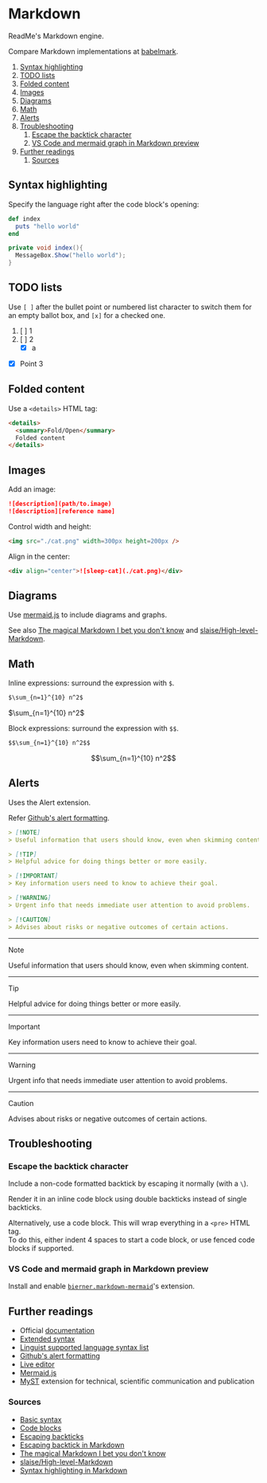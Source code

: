 # Markdown

ReadMe's Markdown engine.

Compare Markdown implementations at [babelmark].

1. [Syntax highlighting](#syntax-highlighting)
1. [TODO lists](#todo-lists)
1. [Folded content](#folded-content)
1. [Images](#images)
1. [Diagrams](#diagrams)
1. [Math](#math)
1. [Alerts](#alerts)
1. [Troubleshooting](#troubleshooting)
   1. [Escape the backtick character](#escape-the-backtick-character)
   1. [VS Code and mermaid graph in Markdown preview](#vs-code-and-mermaid-graph-in-markdown-preview)
1. [Further readings](#further-readings)
   1. [Sources](#sources)

## Syntax highlighting

Specify the language right after the code block's opening:

```ruby
def index
  puts "hello world"
end
```

```csharp
private void index(){
  MessageBox.Show("hello world");
}
```

## TODO lists

Use `[ ]` after the bullet point or numbered list character to switch them for an empty ballot box, and `[x]` for a
checked one.

1. [ ] 1
1. [ ] 2
   - [x] a

- [x] Point 3

## Folded content

Use a `<details>` HTML tag:

```md
<details>
  <summary>Fold/Open</summary>
  Folded content
</details>
```

## Images

Add an image:

```md
![description](path/to.image)
![description][reference name]
```

Control width and height:

```md
<img src="./cat.png" width=300px height=200px />
```

Align in the center:

```md
<div align="center">![sleep-cat](./cat.png)</div>
```

## Diagrams

Use [mermaid.js] to include diagrams and graphs.

See also [The magical Markdown I bet you don't know] and [slaise/High-level-Markdown].

## Math

Inline expressions: surround the expression with `$`.

```md
$\sum_{n=1}^{10} n^2$
```

$\sum_{n=1}^{10} n^2$

Block expressions: surround the expression with `$$`.

```md
$$\sum_{n=1}^{10} n^2$$
```

$$\sum_{n=1}^{10} n^2$$

## Alerts

Uses the Alert extension.

Refer [Github's alert formatting][github formatting  alerts].

```md
> [!NOTE]
> Useful information that users should know, even when skimming content.

> [!TIP]
> Helpful advice for doing things better or more easily.

> [!IMPORTANT]
> Key information users need to know to achieve their goal.

> [!WARNING]
> Urgent info that needs immediate user attention to avoid problems.

> [!CAUTION]
> Advises about risks or negative outcomes of certain actions.
```

---

> [!NOTE]
> Useful information that users should know, even when skimming content.

---

> [!TIP]
> Helpful advice for doing things better or more easily.

---

> [!IMPORTANT]
> Key information users need to know to achieve their goal.

---

> [!WARNING]
> Urgent info that needs immediate user attention to avoid problems.

---

> [!CAUTION]
> Advises about risks or negative outcomes of certain actions.

## Troubleshooting

### Escape the backtick character

Include a non-code formatted backtick by escaping it normally (with a `\`).

Render it in an inline code block using double backticks instead of single backticks.

Alternatively, use a code block. This will wrap everything in a `<pre>` HTML tag.<br/>
To do this, either indent 4 spaces to start a code block, or use fenced code blocks if supported.

### VS Code and mermaid graph in Markdown preview

Install and enable [`bierner.markdown-mermaid`][bierner.markdown-mermaid]'s extension.

## Further readings

- Official [documentation]
- [Extended syntax]
- [Linguist supported language syntax list]
- [Github's alert formatting][github formatting  alerts]
- [Live editor]
- [Mermaid.js]
- [MyST] extension for technical, scientific communication and publication

### Sources

- [Basic syntax]
- [Code blocks]
- [Escaping backticks]
- [Escaping backtick in Markdown]
- [The magical Markdown I bet you don't know]
- [slaise/High-level-Markdown]
- [Syntax highlighting in Markdown]

<!--
  Reference
  ═╬═Time══
  -->

<!-- Knowledge base -->
[mermaid.js]: mermaid.js.md

<!-- Upstream -->
[basic syntax]: https://www.markdownguide.org/basic-syntax
[code blocks]: https://docs.readme.com/rdmd/docs/code-blocks
[documentation]: https://docs.readme.com/rdmd/docs
[extended syntax]: https://www.markdownguide.org/extended-syntax/

<!-- Others -->
[babelmark]: https://babelmark.github.io/
[bierner.markdown-mermaid]: https://marketplace.visualstudio.com/items?itemName=bierner.markdown-mermaid
[escaping backtick in markdown]: https://www.growingwiththeweb.com/2015/06/escaping-backtick-in-markdown.html
[escaping backticks]: https://www.markdownguide.org/basic-syntax/#escaping-backticks
[github formatting  alerts]: https://docs.github.com/en/get-started/writing-on-github/getting-started-with-writing-and-formatting-on-github/basic-writing-and-formatting-syntax#alerts
[linguist supported language syntax list]: https://github.com/github/linguist/blob/master/lib/linguist/languages.yml
[live editor]: https://mermaid.live/edit
[slaise/high-level-markdown]: https://github.com/slaise/High-level-Markdown
[syntax highlighting in markdown]: https://support.codebasehq.com/articles/tips-tricks/syntax-highlighting-in-markdown
[the magical markdown i bet you don't know]: https://medium.com/codex/the-magical-markdown-i-bet-you-dont-know-b51f8c049773
[myst]: https://mystmd.org/

